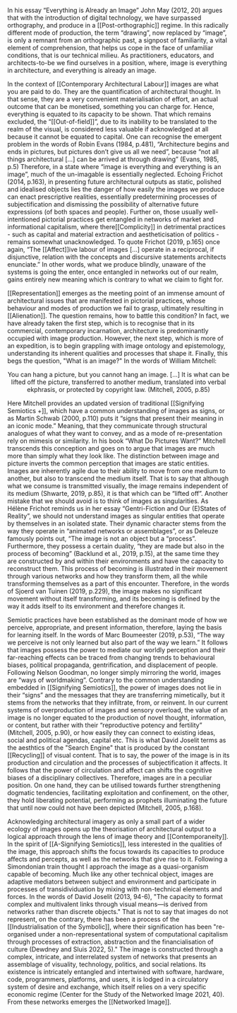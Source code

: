In his essay “Everything is Already an Image” John May (2012, 20) argues that with the introduction of digital technology, we have surpassed orthography, and produce in a [[Post-orthographic]] regime. In this radically different mode of production, the term “drawing”, now replaced by “image”, is only a remnant from an orthographic past, a signpost of familiarity, a vital element of comprehension, that helps us cope in the face of unfamiliar conditions, that is our technical milieu. As practitioners, educators, and architects-to-be we find ourselves in a position, where, image is everything in architecture, and everything is already an image.

In the context of  [[Contemporary Architectural Labour]] images are what you are paid to do. They are the quantification of architectural thought. In that sense, they are a very convenient materialisation of effort, an actual outcome that can be monetised, something you can charge for. Hence, everything is equated to its capacity to be shown. That which remains excluded, the “[[Out-of-field]]”, due to its inability to be translated to the realm of the visual, is considered less valuable if acknowledged at all because it cannot be equated to capital. One can recognise the emergent problem in the words of Robin Evans (1984, p.481), “Architecture begins and ends in pictures, but pictures don’t give us all we need”, because “not all things architectural […] can be arrived at through drawing” (Evans, 1985, p.5) Therefore, in a state where “image is everything and everything is an image”, much of the un-imagable is essentially neglected. Echoing Frichot (2014, p.163), in presenting future architectural outputs as static, polished and idealised objects lies the danger of how easily the images we produce can enact prescriptive realities, essentially predetermining processes of subjectification and dismissing the possibility of alternative future expressions (of both spaces and people). Further on, those usually well-intentioned pictorial practices get entangled in networks of market and informational capitalism, where there[[Complicity]] in detrimental practices - such as capital and material extraction and aestheticisation of politics - remains somewhat unacknowledged. To quote Frichot (2019, p.165) once again, “The [[Affect]]ive labour of images [...] operate in a reciprocal, if disjunctive, relation with the concepts and discursive statements architects enunciate.” In other words, what we produce blindly, unaware of the systems is going the enter, once entangled in networks out of our realm, gains entirely new meaning which is contrary to what we claim to fight for.

[[Representation]] emerges as the meeting point of an immense amount of architectural issues that are manifested in pictorial practices, whose behaviour and modes of production we fail to grasp, ultimately resulting in [[Alienation]]. The question remains, how to battle this condition? In fact, we have already taken the first step, which is to recognise that in its commercial, contemporary incarnation, architecture is predominantly occupied with image production. However, the next step, which is more of an expedition, is to begin grappling with image ontology and epistemology, understanding its inherent qualities and processes that shape it. Finally, this begs the question, "What is an image?" In the words of William Mitchell: 
<p align= "center">You can hang a picture, but you cannot hang an image. […] It is what can be lifted off the picture, transferred to another medium, translated into verbal ekphrasis, or protected by copyright law. (Mitchell, 2005, p.85) </p>
Here Mitchell provides an updated version of traditional [[Signifying Semiotics +]], which have a common understanding of images as signs, or as Martin Schwab (2000, p.110) puts it “signs that present their meaning in an iconic mode.” Meaning, that they communicate through structural analogues of what they want to convey, and as a mode of re-presentation rely on mimesis or similarity. In his book “What Do Pictures Want?” Mitchell transcends this conception and goes on to argue that images are much more than simply what they look like. The distinction between image and picture inverts the common perception that images are static entities. Images are inherently agile due to their ability to move from one medium to another, but also to transcend the medium itself. That is to say that although what we consume is transmitted visually, the image remains independent of its medium (Shwarte, 2019, p.85), it is that which can be “lifted off”. Another mistake that we should avoid is to think of images as singularities. As Hélène Frichot reminds us in her essay “Gentri-Fiction and Our (E)States of Reality”, we should not understand images as singular entities that operate by themselves in an isolated state. Their dynamic character stems from the way they operate in “animated networks or assemblages”, or as Deleuze famously points out, “The image is not an object but a “process”. Furthermore, they possess a certain duality, “they are made but also in the process of becoming” (Backlund et al., 2019, p.15), at the same time they are constructed by and within their environments and have the capacity to reconstruct them. This process of becoming is illustrated in their movement through various networks and how they transform them, all the while transforming themselves as a part of this encounter. Therefore, in the words of Sjoerd van Tuinen (2019, p.229), the image makes no significant movement without itself transforming, and its becoming is defined by the way it adds itself to its environment and therefore changes it.

Semiotic practices have been established as the dominant mode of how we perceive, appropriate, and present information, therefore, laying the basis for learning itself. In the words of Marc Boumeester (2019, p.53), “The way we perceive is not only learned but also part of the way we learn.” It follows that images possess the power to mediate our worldly perception and their far-reaching effects can be traced from changing trends to behavioural biases, political propaganda, gentrification, and displacement of people. Following Nelson Goodman, no longer simply mirroring the world, images are “ways of worldmaking”. Contrary to the common understanding embedded in [[Signifying Semiotics]], the power of images does not lie in their “signs” and the messages that they are transferring mimetically, but it stems from the networks that they infiltrate, from, or reinvent. In our current systems of overproduction of images and sensory overload, the value of an image is no longer equated to the production of novel thought, information, or content, but rather with their “reproductive potency and fertility” (Mitchell, 2005, p.90), or how easily they can connect to existing ideas, social and political agendas, capital etc. This is what David Joselit terms as the aesthtics of the "Search Engine" that is produced by the constant [[Recycling]] of visual content. That is to say, the power of the image is in its production and circulation and the processes of subjectification it affects. It follows that the power of circulation and affect can shifts the cognitive biases of a disciplinary collectives. Therefore, images are in a peculiar position. On one hand, they can be utilised towards further strengthening dogmatic tendencies, facilitating exploitation and confinement, on the other, they hold liberating potential, performing as prophets illuminating the future that until now could not have been depicted (Mitchell, 2005, p.168).

Acknowledging architectural imagery as only a small part of a wider ecology of images opens up the theorisation of architectural output to a logical approach through the lens of image theory and [[Contemporaneity]]. In the spirit of [[A-Signifying Semiotics]], less interested in the qualities of the image, this approach shifts the focus towards its capacities to produce affects and percepts, as well as the networks that give rise to it. Following a Simondonian train thought I approach the image as a quasi-organism capable of becoming. Much like any other technical object, images are adaptive mediators between subject and environment and participate in processes of transidividuation by mixing with non-technical elements and forces. In the words of David Joselit (2013, 94-6), "The capacity to format complex and multivalent links through visual means—is derived from networks rather than discrete objects." That is not to say that images do not represent, on the contrary, there has been a process of the [[Industrialisation of the Symbolic]], where their signification has been "re- organised under a non-representational system of computational capitalism through processes of extraction, abstraction and the financialisation of culture (Dewdney and Sluis 2022, 5)." The image is constructed through a complex, intricate, and interrelated system of networks that presents an assemblage of visuality, technology, politics, and social relations. Its existence is intricately entangled and intertwined with software, hardware, code, programmers, platforms, and users, it is lodged in a circulatory system of desire and exchange, which itself relies on a very specific economic regime (Center for the Study of the Networked Image 2021, 40). From these networks emerges the [[Networked Image]]. 

